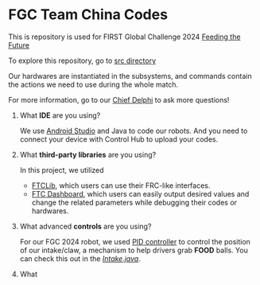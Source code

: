 # FGC Team China Codes
This is repository is used for FIRST Global Challenge 2024 [Feeding the Future](https://www.youtube.com/watch?v=VoT_eVi7vQ0)

To explore this repository, go to [src directory](https://github.com/Allenyang16/FGC2024-TeamChina/tree/master/TeamCode/src/main/java/org/firstinspires/ftc/teamcode)

Our hardwares are instantiated in the subsystems, and commands contain the actions we need to use during the whole match.

For more information, go to our [Chief Delphi](https://www.chiefdelphi.com/) to ask more questions!

1. What **IDE** are you using?

   We use [Android Studio](https://ftc-docs.firstinspires.org/en/latest/programming_resources/android_studio_java/Android-Studio-Tutorial.html) and Java to code our robots. And you need to connect your device with Control Hub to upload your codes.

2. What **third-party libraries** are you using?

   In this project, we utilized
   
   + [FTCLib](https://docs.ftclib.org/ftclib), which users can use their FRC-like interfaces.
   + [FTC Dashboard](https://acmerobotics.github.io/ftc-dashboard/), which users can easily output desired values and change the related parameters while debugging their codes or hardwares.

3. What advanced **controls** are you using?

   For our FGC 2024 robot, we used [PID controller](https://docs.wpilib.org/en/stable/docs/software/advanced-controls/introduction/introduction-to-pid.html) to control the position of our intake/claw, a mechanism to help drivers grab **FOOD** balls. You can check this out in the [*Intake.java*](https://github.com/Allenyang16/FGC2024-TeamChina/blob/master/TeamCode/src/main/java/org/firstinspires/ftc/teamcode/subsystems/Intake.java).

4. What 
     

